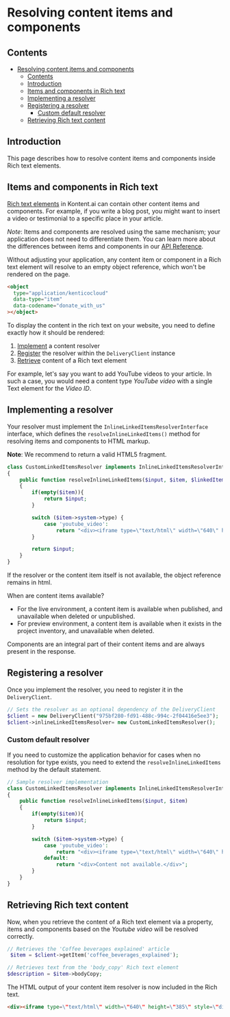 # Resolving content items and components

## Contents

<!-- TOC -->

- [Resolving content items and components](#resolving-content-items-and-components)
  - [Contents](#contents)
  - [Introduction](#introduction)
  - [Items and components in Rich text](#items-and-components-in-rich-text)
  - [Implementing a resolver](#implementing-a-resolver)
  - [Registering a resolver](#registering-a-resolver)
    - [Custom default resolver](#custom-default-resolver)
  - [Retrieving Rich text content](#retrieving-rich-text-content)

<!-- /TOC -->

## Introduction

This page describes how to resolve content items and components inside Rich text elements.

## Items and components in Rich text

[Rich text elements](https://developer.kenticocloud.com/v1/reference#section-rich-text-element) in Kontent.ai can contain other content items and components. For example, if you write a blog post, you might want to insert a video or testimonial to a specific place in your article.

_Note_: Items and components are resolved using the same mechanism; your application does not need to differentiate them. You can learn more about the differences between items and components in our [API Reference](https://developer.kenticocloud.com/v1/reference#linked-content).

Without adjusting your application, any content item or component in a Rich text element will resolve to an empty object reference, which won't be rendered on the page.

```html
<object
  type="application/kenticocloud"
  data-type="item"
  data-codename="donate_with_us"
></object>
```

To display the content in the rich text on your website, you need to define exactly how it should be rendered:

1. [Implement](#implementing-a-resolver) a content resolver
1. [Register](#registering-a-resolver) the resolver within the `DeliveryClient` instance
1. [Retrieve](#retrieving-rich-text-content) content of a Rich text element

For example, let's say you want to add YouTube videos to your article. In such a case, you would need a content type _YouTube video_ with a single Text element for the _Video ID_.

## Implementing a resolver

Your resolver must implement the `InlineLinkedItemsResolverInterface` interface, which defines the `resolveInlineLinkedItems()` method for resolving items and components to HTML markup.

**Note**: We recommend to return a valid HTML5 fragment.

```php
class CustomLinkedItemsResolver implements InlineLinkedItemsResolverInterface
{
    public function resolveInlineLinkedItems($input, $item, $linkedItems)
    {
        if(empty($item)){
            return $input;
        }

        switch ($item->system->type) {
            case 'youtube_video':
                return "<div><iframe type=\"text/html\" width=\"640\" height=\"385\" style=\"display:block; margin: auto; margin-top:30px ; margin-bottom: 30px\" src=\"https://www.youtube.com/embed/".$item->elements->video_id->value."?autoplay=1\" frameborder=\"0\"></iframe></div>";
        }

        return $input;
    }
}
```

If the resolver or the content item itself is not available, the object reference remains in html.

When are content items available?

- For the live environment, a content item is available when published, and unavailable when deleted or unpublished.
- For preview environment, a content item is available when it exists in the project inventory, and unavailable when deleted.

Components are an integral part of their content items and are always present in the response.

## Registering a resolver

Once you implement the resolver, you need to register it in the `DeliveryClient`.

```php
// Sets the resolver as an optional dependency of the DeliveryClient
$client = new DeliveryClient("975bf280-fd91-488c-994c-2f04416e5ee3");
$client->inlineLinkedItemsResolver= new CustomLinkedItemsResolver();
```

### Custom default resolver

If you need to customize the application behavior for cases when no resolution for type exists, you need to extend the `resolveInlineLinkedItems` method by the default statement.

```php
// Sample resolver implementation
class CustomLinkedItemsResolver implements InlineLinkedItemsResolverInterface
{
    public function resolveInlineLinkedItems($input, $item)
    {
        if(empty($item)){
            return $input;
        }

        switch ($item->system->type) {
            case 'youtube_video':
                return "<div><iframe type=\"text/html\" width=\"640\" height=\"385\" style=\"display:block; margin: auto; margin-top:30px ; margin-bottom: 30px\" src=\"https://www.youtube.com/embed/".$item->elements->video_id->value."?autoplay=1\" frameborder=\"0\"></iframe></div>";
            default:
                return "<div>Content not available.</div>";
        }
    }
}
```

## Retrieving Rich text content

Now, when you retrieve the content of a Rich text element via a property, items and components based on the _Youtube video_ will be resolved correctly.

```php
// Retrieves the 'Coffee beverages explained' article
 $item = $client->getItem('coffee_beverages_explained');

// Retrieves text from the 'body_copy' Rich text element
$description = $item->bodyCopy;
```

The HTML output of your content item resolver is now included in the Rich text.

```html
<div><iframe type=\"text/html\" width=\"640\" height=\"385\" style=\"display:block; margin: auto; margin-top:30px ; margin-bottom: 30px\" src=\"https://www.youtube.com/embed/wZZ7oFKsKzY?autoplay=1\" frameborder=\"0\"></iframe></div>
```
